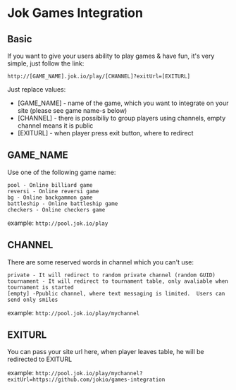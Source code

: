 Jok Games Integration
=====================


Basic
-----
If you want to give your users ability to play games & have fun, it's very simple, just follow the link:
```
http://[GAME_NAME].jok.io/play/[CHANNEL]?exitUrl=[EXITURL]
```
Just replace values:
* [GAME_NAME] - name of the game, which you want to integrate on your site (please see game name-s below)
* [CHANNEL] - there is possibiliy to group players using channels, empty channel means it is public
* [EXITURL] - when player press exit button, where to redirect



GAME_NAME
---------
Use one of the following game name:

```
pool - Online billiard game
reversi - Online reversi game
bg - Online backgammon game
battleship - Online battleship game
checkers - Online checkers game
```

example: ``` http://pool.jok.io/play ```


CHANNEL
-------
There are some reserved words in channel which you can't use:
```
private - It will redirect to random private channel (random GUID)
tournament - It will redirect to tournament table, only avaliable when tournament is started
[empty] -Ppublic channel, where text messaging is limited.  Users can send only smiles
```

example: ``` http://pool.jok.io/play/mychannel ```


EXITURL
--------
You can pass your site url here, when player leaves table, he will be redirected to EXITURL

example: ``` http://pool.jok.io/play/mychannel?exitUrl=https://github.com/jokio/games-integration ```
